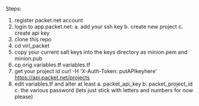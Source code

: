 
Steps:
1. register packet.net account
2. login to app.packet.net:
  a. add your ssh key
  b. create new project
  c. create api key
3. clone this repo 
4. cd virl_packet
5. copy your current salt keys into the keys directory as minion.pem and minion.pub
5. cp orig.variables.tf variables.tf
6. get your project id  curl -H 'X-Auth-Token: putAPIkeyhere' https://api.packet.net/projects
7. edit variables.tf and alter at least
  a. packet_api_key
  b. packet_project_id
  c. the various password (lets just stick with letters and numbers for now please)

